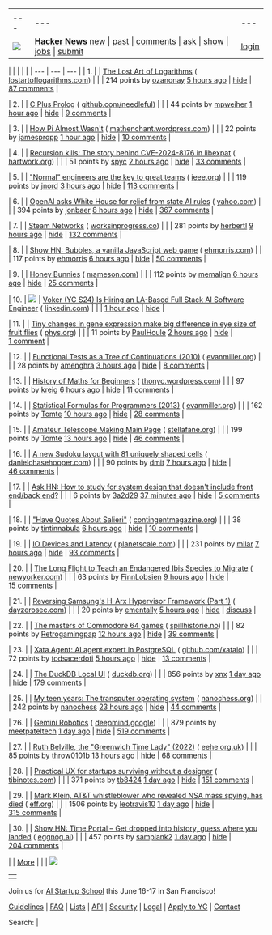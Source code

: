 |     |     |     |
| --- | --- | --- |
| |     |     |     |
| --- | --- | --- |
| [![](https://news.ycombinator.com/y18.svg)](https://news.ycombinator.com/) | **[Hacker News](https://news.ycombinator.com/news)** [new](https://news.ycombinator.com/newest) \| [past](https://news.ycombinator.com/front) \| [comments](https://news.ycombinator.com/newcomments) \| [ask](https://news.ycombinator.com/ask) \| [show](https://news.ycombinator.com/show) \| [jobs](https://news.ycombinator.com/jobs) \| [submit](https://news.ycombinator.com/submit) | [login](https://news.ycombinator.com/login?goto=news) | |

| |     |     |     |
| --- | --- | --- |
| 1. |  | [The Lost Art of Logarithms](https://www.lostartoflogarithms.com/) ( [lostartoflogarithms.com](https://news.ycombinator.com/from?site=lostartoflogarithms.com)) |
|  | 214 points by [ozanonay](https://news.ycombinator.com/user?id=ozanonay) [5 hours ago](https://news.ycombinator.com/item?id=43356314) \| [hide](https://news.ycombinator.com/hide?id=43356314&goto=news) \| [87 comments](https://news.ycombinator.com/item?id=43356314) |

| 2. |  | [C Plus Prolog](https://github.com/needleful/c_plus_prolog) ( [github.com/needleful](https://news.ycombinator.com/from?site=github.com/needleful)) |
|  | 44 points by [mpweiher](https://news.ycombinator.com/user?id=mpweiher) [1 hour ago](https://news.ycombinator.com/item?id=43357955) \| [hide](https://news.ycombinator.com/hide?id=43357955&goto=news) \| [9 comments](https://news.ycombinator.com/item?id=43357955) |

| 3. |  | [How Pi Almost Wasn't](https://mathenchant.wordpress.com/2025/03/13/how-pi-almost-wasnt/) ( [mathenchant.wordpress.com](https://news.ycombinator.com/from?site=mathenchant.wordpress.com)) |
|  | 22 points by [jamespropp](https://news.ycombinator.com/user?id=jamespropp) [1 hour ago](https://news.ycombinator.com/item?id=43358003) \| [hide](https://news.ycombinator.com/hide?id=43358003&goto=news) \| [10 comments](https://news.ycombinator.com/item?id=43358003) |

| 4. |  | [Recursion kills: The story behind CVE-2024-8176 in libexpat](https://blog.hartwork.org/posts/expat-2-7-0-released/) ( [hartwork.org](https://news.ycombinator.com/from?site=hartwork.org)) |
|  | 51 points by [spyc](https://news.ycombinator.com/user?id=spyc) [2 hours ago](https://news.ycombinator.com/item?id=43357687) \| [hide](https://news.ycombinator.com/hide?id=43357687&goto=news) \| [33 comments](https://news.ycombinator.com/item?id=43357687) |

| 5. |  | ["Normal" engineers are the key to great teams](https://spectrum.ieee.org/10x-engineer) ( [ieee.org](https://news.ycombinator.com/from?site=ieee.org)) |
|  | 119 points by [jnord](https://news.ycombinator.com/user?id=jnord) [3 hours ago](https://news.ycombinator.com/item?id=43356995) \| [hide](https://news.ycombinator.com/hide?id=43356995&goto=news) \| [113 comments](https://news.ycombinator.com/item?id=43356995) |

| 6. |  | [OpenAI asks White House for relief from state AI rules](https://finance.yahoo.com/news/openai-asks-white-house-relief-100000706.html) ( [yahoo.com](https://news.ycombinator.com/from?site=yahoo.com)) |
|  | 394 points by [jonbaer](https://news.ycombinator.com/user?id=jonbaer) [8 hours ago](https://news.ycombinator.com/item?id=43352531) \| [hide](https://news.ycombinator.com/hide?id=43352531&goto=news) \| [367 comments](https://news.ycombinator.com/item?id=43352531) |

| 7. |  | [Steam Networks](https://worksinprogress.co/issue/steam-networks/) ( [worksinprogress.co](https://news.ycombinator.com/from?site=worksinprogress.co)) |
|  | 281 points by [herbertl](https://news.ycombinator.com/user?id=herbertl) [9 hours ago](https://news.ycombinator.com/item?id=43353822) \| [hide](https://news.ycombinator.com/hide?id=43353822&goto=news) \| [132 comments](https://news.ycombinator.com/item?id=43353822) |

| 8. |  | [Show HN: Bubbles, a vanilla JavaScript web game](https://ehmorris.com/bubbles/) ( [ehmorris.com](https://news.ycombinator.com/from?site=ehmorris.com)) |
|  | 117 points by [ehmorris](https://news.ycombinator.com/user?id=ehmorris) [6 hours ago](https://news.ycombinator.com/item?id=43355658) \| [hide](https://news.ycombinator.com/hide?id=43355658&goto=news) \| [50 comments](https://news.ycombinator.com/item?id=43355658) |

| 9. |  | [Honey Bunnies](https://mameson.com/experiment/glsl/fro_9/fro_9.html) ( [mameson.com](https://news.ycombinator.com/from?site=mameson.com)) |
|  | 112 points by [memalign](https://news.ycombinator.com/user?id=memalign) [6 hours ago](https://news.ycombinator.com/item?id=43355521) \| [hide](https://news.ycombinator.com/hide?id=43355521&goto=news) \| [25 comments](https://news.ycombinator.com/item?id=43355521) |

| 10. | ![](https://news.ycombinator.com/s.gif) | [Voker (YC S24) Is Hiring an LA-Based Full Stack AI Software Engineer](https://www.linkedin.com/jobs/view/4165718206/) ( [linkedin.com](https://news.ycombinator.com/from?site=linkedin.com)) |
|  | [1 hour ago](https://news.ycombinator.com/item?id=43357747) \| [hide](https://news.ycombinator.com/hide?id=43357747&goto=news) |

| 11. |  | [Tiny changes in gene expression make big difference in eye size of fruit flies](https://phys.org/news/2025-02-tiny-gene-big-differences-eye.html) ( [phys.org](https://news.ycombinator.com/from?site=phys.org)) |
|  | 11 points by [PaulHoule](https://news.ycombinator.com/user?id=PaulHoule) [2 hours ago](https://news.ycombinator.com/item?id=43357704) \| [hide](https://news.ycombinator.com/hide?id=43357704&goto=news) \| [1 comment](https://news.ycombinator.com/item?id=43357704) |

| 12. |  | [Functional Tests as a Tree of Continuations (2010)](https://www.evanmiller.org/functional-tests-as-a-tree-of-continuations.html) ( [evanmiller.org](https://news.ycombinator.com/from?site=evanmiller.org)) |
|  | 28 points by [amenghra](https://news.ycombinator.com/user?id=amenghra) [3 hours ago](https://news.ycombinator.com/item?id=43357078) \| [hide](https://news.ycombinator.com/hide?id=43357078&goto=news) \| [8 comments](https://news.ycombinator.com/item?id=43357078) |

| 13. |  | [History of Maths for Beginners](https://thonyc.wordpress.com/2025/03/13/history-of-maths-for-beginners/) ( [thonyc.wordpress.com](https://news.ycombinator.com/from?site=thonyc.wordpress.com)) |
|  | 97 points by [kreig](https://news.ycombinator.com/user?id=kreig) [6 hours ago](https://news.ycombinator.com/item?id=43355542) \| [hide](https://news.ycombinator.com/hide?id=43355542&goto=news) \| [11 comments](https://news.ycombinator.com/item?id=43355542) |

| 14. |  | [Statistical Formulas for Programmers (2013)](https://www.evanmiller.org/statistical-formulas-for-programmers.html) ( [evanmiller.org](https://news.ycombinator.com/from?site=evanmiller.org)) |
|  | 162 points by [Tomte](https://news.ycombinator.com/user?id=Tomte) [10 hours ago](https://news.ycombinator.com/item?id=43353551) \| [hide](https://news.ycombinator.com/hide?id=43353551&goto=news) \| [28 comments](https://news.ycombinator.com/item?id=43353551) |

| 15. |  | [Amateur Telescope Making Main Page](https://stellafane.org/tm/atm/) ( [stellafane.org](https://news.ycombinator.com/from?site=stellafane.org)) |
|  | 199 points by [Tomte](https://news.ycombinator.com/user?id=Tomte) [13 hours ago](https://news.ycombinator.com/item?id=43351988) \| [hide](https://news.ycombinator.com/hide?id=43351988&goto=news) \| [46 comments](https://news.ycombinator.com/item?id=43351988) |

| 16. |  | [A new Sudoku layout with 81 uniquely shaped cells](https://danielchasehooper.com/posts/cracked-sudoku/) ( [danielchasehooper.com](https://news.ycombinator.com/from?site=danielchasehooper.com)) |
|  | 90 points by [dmit](https://news.ycombinator.com/user?id=dmit) [7 hours ago](https://news.ycombinator.com/item?id=43349385) \| [hide](https://news.ycombinator.com/hide?id=43349385&goto=news) \| [46 comments](https://news.ycombinator.com/item?id=43349385) |

| 17. |  | [Ask HN: How to study for system design that doesn't include front end/back end?](https://news.ycombinator.com/item?id=43358293) |
|  | 6 points by [3a2d29](https://news.ycombinator.com/user?id=3a2d29) [37 minutes ago](https://news.ycombinator.com/item?id=43358293) \| [hide](https://news.ycombinator.com/hide?id=43358293&goto=news) \| [5 comments](https://news.ycombinator.com/item?id=43358293) |

| 18. |  | ["Have Quotes About Salieri"](https://contingentmagazine.org/2025/01/10/have-quotes-about-salieri/) ( [contingentmagazine.org](https://news.ycombinator.com/from?site=contingentmagazine.org)) |
|  | 38 points by [tintinnabula](https://news.ycombinator.com/user?id=tintinnabula) [6 hours ago](https://news.ycombinator.com/item?id=43355348) \| [hide](https://news.ycombinator.com/hide?id=43355348&goto=news) \| [10 comments](https://news.ycombinator.com/item?id=43355348) |

| 19. |  | [IO Devices and Latency](https://planetscale.com/blog/io-devices-and-latency) ( [planetscale.com](https://news.ycombinator.com/from?site=planetscale.com)) |
|  | 231 points by [milar](https://news.ycombinator.com/user?id=milar) [7 hours ago](https://news.ycombinator.com/item?id=43355031) \| [hide](https://news.ycombinator.com/hide?id=43355031&goto=news) \| [93 comments](https://news.ycombinator.com/item?id=43355031) |

| 20. |  | [The Long Flight to Teach an Endangered Ibis Species to Migrate](https://www.newyorker.com/magazine/2025/02/17/the-long-flight-to-teach-an-endangered-ibis-species-to-migrate) ( [newyorker.com](https://news.ycombinator.com/from?site=newyorker.com)) |
|  | 63 points by [FinnLobsien](https://news.ycombinator.com/user?id=FinnLobsien) [9 hours ago](https://news.ycombinator.com/item?id=43353570) \| [hide](https://news.ycombinator.com/hide?id=43353570&goto=news) \| [15 comments](https://news.ycombinator.com/item?id=43353570) |

| 21. |  | [Reversing Samsung's H-Arx Hypervisor Framework (Part 1)](https://dayzerosec.com/blog/2025/03/08/reversing-samsungs-h-arx-hypervisor-part-1.html) ( [dayzerosec.com](https://news.ycombinator.com/from?site=dayzerosec.com)) |
|  | 20 points by [ementally](https://news.ycombinator.com/user?id=ementally) [5 hours ago](https://news.ycombinator.com/item?id=43320190) \| [hide](https://news.ycombinator.com/hide?id=43320190&goto=news) \| [discuss](https://news.ycombinator.com/item?id=43320190) |

| 22. |  | [The masters of Commodore 64 games](https://spillhistorie.no/masters-of-c64-games/) ( [spillhistorie.no](https://news.ycombinator.com/from?site=spillhistorie.no)) |
|  | 82 points by [Retrogamingpap](https://news.ycombinator.com/user?id=Retrogamingpap) [12 hours ago](https://news.ycombinator.com/item?id=43334731) \| [hide](https://news.ycombinator.com/hide?id=43334731&goto=news) \| [39 comments](https://news.ycombinator.com/item?id=43334731) |

| 23. |  | [Xata Agent: AI agent expert in PostgreSQL](https://github.com/xataio/agent) ( [github.com/xataio](https://news.ycombinator.com/from?site=github.com/xataio)) |
|  | 72 points by [todsacerdoti](https://news.ycombinator.com/user?id=todsacerdoti) [5 hours ago](https://news.ycombinator.com/item?id=43356039) \| [hide](https://news.ycombinator.com/hide?id=43356039&goto=news) \| [13 comments](https://news.ycombinator.com/item?id=43356039) |

| 24. |  | [The DuckDB Local UI](https://duckdb.org/2025/03/12/duckdb-ui.html) ( [duckdb.org](https://news.ycombinator.com/from?site=duckdb.org)) |
|  | 856 points by [xnx](https://news.ycombinator.com/user?id=xnx) [1 day ago](https://news.ycombinator.com/item?id=43342712) \| [hide](https://news.ycombinator.com/hide?id=43342712&goto=news) \| [179 comments](https://news.ycombinator.com/item?id=43342712) |

| 25. |  | [My teen years: The transputer operating system](https://nanochess.org/transputer_operating_system.html) ( [nanochess.org](https://news.ycombinator.com/from?site=nanochess.org)) |
|  | 242 points by [nanochess](https://news.ycombinator.com/user?id=nanochess) [23 hours ago](https://news.ycombinator.com/item?id=43349214) \| [hide](https://news.ycombinator.com/hide?id=43349214&goto=news) \| [44 comments](https://news.ycombinator.com/item?id=43349214) |

| 26. |  | [Gemini Robotics](https://deepmind.google/discover/blog/gemini-robotics-brings-ai-into-the-physical-world/) ( [deepmind.google](https://news.ycombinator.com/from?site=deepmind.google)) |
|  | 879 points by [meetpateltech](https://news.ycombinator.com/user?id=meetpateltech) [1 day ago](https://news.ycombinator.com/item?id=43344082) \| [hide](https://news.ycombinator.com/hide?id=43344082&goto=news) \| [519 comments](https://news.ycombinator.com/item?id=43344082) |

| 27. |  | [Ruth Belville, the "Greenwich Time Lady" (2022)](https://eehe.org.uk/72742/ruth-belville-she-sold-time/) ( [eehe.org.uk](https://news.ycombinator.com/from?site=eehe.org.uk)) |
|  | 85 points by [throw0101b](https://news.ycombinator.com/user?id=throw0101b) [13 hours ago](https://news.ycombinator.com/item?id=43309109) \| [hide](https://news.ycombinator.com/hide?id=43309109&goto=news) \| [68 comments](https://news.ycombinator.com/item?id=43309109) |

| 28. |  | [Practical UX for startups surviving without a designer](https://www.tibinotes.com/p/practical-ux-for-startups-surviving) ( [tibinotes.com](https://news.ycombinator.com/from?site=tibinotes.com)) |
|  | 371 points by [tb8424](https://news.ycombinator.com/user?id=tb8424) [1 day ago](https://news.ycombinator.com/item?id=43348379) \| [hide](https://news.ycombinator.com/hide?id=43348379&goto=news) \| [151 comments](https://news.ycombinator.com/item?id=43348379) |

| 29. |  | [Mark Klein, AT&T whistleblower who revealed NSA mass spying, has died](https://www.eff.org/deeplinks/2025/03/memoriam-mark-klein-att-whistleblower-about-nsa-mass-spying) ( [eff.org](https://news.ycombinator.com/from?site=eff.org)) |
|  | 1506 points by [leotravis10](https://news.ycombinator.com/user?id=leotravis10) [1 day ago](https://news.ycombinator.com/item?id=43347662) \| [hide](https://news.ycombinator.com/hide?id=43347662&goto=news) \| [315 comments](https://news.ycombinator.com/item?id=43347662) |

| 30. |  | [Show HN: Time Portal – Get dropped into history, guess where you landed](https://www.eggnog.ai/entertimeportal) ( [eggnog.ai](https://news.ycombinator.com/from?site=eggnog.ai)) |
|  | 457 points by [samplank2](https://news.ycombinator.com/user?id=samplank2) [1 day ago](https://news.ycombinator.com/item?id=43347306) \| [hide](https://news.ycombinator.com/hide?id=43347306&goto=news) \| [204 comments](https://news.ycombinator.com/item?id=43347306) |

|  | [More](https://news.ycombinator.com/?p=2) | |
| ![](https://news.ycombinator.com/s.gif)

|     |
| --- |
|  |

Join us for [AI Startup School](https://events.ycombinator.com/ai-sus) this June 16-17 in San Francisco!

[Guidelines](https://news.ycombinator.com/newsguidelines.html) \| [FAQ](https://news.ycombinator.com/newsfaq.html) \| [Lists](https://news.ycombinator.com/lists) \| [API](https://github.com/HackerNews/API) \| [Security](https://news.ycombinator.com/security.html) \| [Legal](https://www.ycombinator.com/legal/) \| [Apply to YC](https://www.ycombinator.com/apply/) \| [Contact](mailto:hn@ycombinator.com)

Search: |
